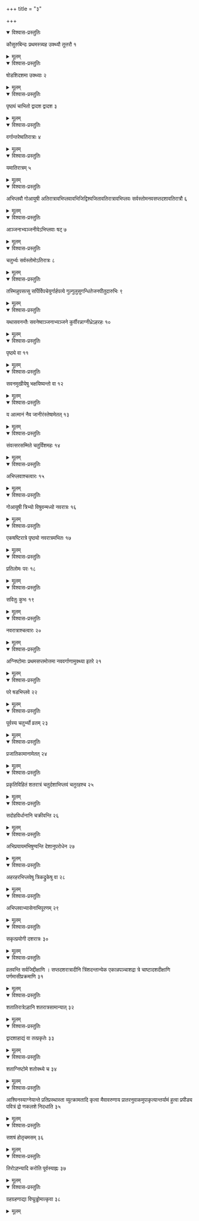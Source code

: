 +++
title = "३"

+++


<details open><summary>विश्वास-प्रस्तुतिः</summary>

कौसुरुबिन्दः प्रथमस्त्र्यह उक्थ्यौ तूत्तरौ १
</details>

<details><summary>मूलम्</summary>

कौसुरुबिन्दः प्रथमस्त्र्यह उक्थ्यौ तूत्तरौ १
</details>


<details open><summary>विश्वास-प्रस्तुतिः</summary>

षोडशिदशमा उक्थ्याः २
</details>

<details><summary>मूलम्</summary>

षोडशिदशमा उक्थ्याः २
</details>


<details open><summary>विश्वास-प्रस्तुतिः</summary>

पृष्ठ्यं चाभितो द्वादश द्वादश ३
</details>

<details><summary>मूलम्</summary>

पृष्ठ्यं चाभितो द्वादश द्वादश ३
</details>


<details open><summary>विश्वास-प्रस्तुतिः</summary>

वर्गान्तरेष्वतिरात्राः ४
</details>

<details><summary>मूलम्</summary>

वर्गान्तरेष्वतिरात्राः ४
</details>


<details open><summary>विश्वास-प्रस्तुतिः</summary>

यमातिरात्रम् ५
</details>

<details><summary>मूलम्</summary>

यमातिरात्रम् ५
</details>


<details open><summary>विश्वास-प्रस्तुतिः</summary>

अभिप्लवौ गोआयुषी अतिरात्रावभिप्लवावभिजिद्विश्वजितावतिरात्रावभिप्लवः सर्वस्तोमनवसप्तदशावतिरात्रौ ६
</details>

<details><summary>मूलम्</summary>

अभिप्लवौ गोआयुषी अतिरात्रावभिप्लवावभिजिद्विश्वजितावतिरात्रावभिप्लवः सर्वस्तोमनवसप्तदशावतिरात्रौ ६
</details>


<details open><summary>विश्वास-प्रस्तुतिः</summary>

आञ्जनाभ्यञ्जनीयेऽभिप्लवाः षट् ७
</details>

<details><summary>मूलम्</summary>

आञ्जनाभ्यञ्जनीयेऽभिप्लवाः षट् ७
</details>


<details open><summary>विश्वास-प्रस्तुतिः</summary>

चतुर्भ्यः सर्वस्तोमोऽतिरात्रः ८
</details>

<details><summary>मूलम्</summary>

चतुर्भ्यः सर्वस्तोमोऽतिरात्रः ८
</details>


<details open><summary>विश्वास-प्रस्तुतिः</summary>

तस्मिन्नुपसत्सु सर्पिर्विपचेयुर्गार्हपत्ये गुल्गुलुसुगन्धितेजनपीतुदारुभिः ९
</details>

<details><summary>मूलम्</summary>

तस्मिन्नुपसत्सु सर्पिर्विपचेयुर्गार्हपत्ये गुल्गुलुसुगन्धितेजनपीतुदारुभिः ९
</details>


<details open><summary>विश्वास-प्रस्तुतिः</summary>

यथासवनन्तैः सवनेष्वाञ्जनाभ्यञ्जने कुर्वीरन्नाग्नीध्रेऽहरहः १०
</details>

<details><summary>मूलम्</summary>

यथासवनन्तैः सवनेष्वाञ्जनाभ्यञ्जने कुर्वीरन्नाग्नीध्रेऽहरहः १०
</details>


<details open><summary>विश्वास-प्रस्तुतिः</summary>

पृष्ठ्ये वा ११
</details>

<details><summary>मूलम्</summary>

पृष्ठ्ये वा ११
</details>


<details open><summary>विश्वास-प्रस्तुतिः</summary>

सवनमुखीयेषु भक्षयिष्यन्तो वा १२
</details>

<details><summary>मूलम्</summary>

सवनमुखीयेषु भक्षयिष्यन्तो वा १२
</details>


<details open><summary>विश्वास-प्रस्तुतिः</summary>

य आत्मानं नैव जानीरंस्तेषामेतत् १३
</details>

<details><summary>मूलम्</summary>

य आत्मानं नैव जानीरंस्तेषामेतत् १३
</details>


<details open><summary>विश्वास-प्रस्तुतिः</summary>

संवत्सरसम्मिते चतुर्विंशमहः १४
</details>

<details><summary>मूलम्</summary>

संवत्सरसम्मिते चतुर्विंशमहः १४
</details>


<details open><summary>विश्वास-प्रस्तुतिः</summary>

अभिप्लवाश्चत्वारः १५
</details>

<details><summary>मूलम्</summary>

अभिप्लवाश्चत्वारः १५
</details>


<details open><summary>विश्वास-प्रस्तुतिः</summary>

गोआयुषी त्रिभ्यो विषुवन्मध्यो नवरात्रः १६
</details>

<details><summary>मूलम्</summary>

गोआयुषी त्रिभ्यो विषुवन्मध्यो नवरात्रः १६
</details>


<details open><summary>विश्वास-प्रस्तुतिः</summary>

एकषष्टिरात्रे पृष्ठ्यो नवरात्रमभितः १७
</details>

<details><summary>मूलम्</summary>

एकषष्टिरात्रे पृष्ठ्यो नवरात्रमभितः १७
</details>


<details open><summary>विश्वास-प्रस्तुतिः</summary>

प्रतिलोमः परः १८
</details>

<details><summary>मूलम्</summary>

प्रतिलोमः परः १८
</details>


<details open><summary>विश्वास-प्रस्तुतिः</summary>

सवितुः कुभः १९
</details>

<details><summary>मूलम्</summary>

सवितुः कुभः १९
</details>


<details open><summary>विश्वास-प्रस्तुतिः</summary>

नवरात्राश्चत्वारः २०
</details>

<details><summary>मूलम्</summary>

नवरात्राश्चत्वारः २०
</details>


<details open><summary>विश्वास-प्रस्तुतिः</summary>

अग्निष्टोमाः प्रथमसप्तमोत्तमा नववर्गाणामुक्थ्या इतरे २१
</details>

<details><summary>मूलम्</summary>

अग्निष्टोमाः प्रथमसप्तमोत्तमा नववर्गाणामुक्थ्या इतरे २१
</details>


<details open><summary>विश्वास-प्रस्तुतिः</summary>

परे षडभिप्लवे २२
</details>

<details><summary>मूलम्</summary>

परे षडभिप्लवे २२
</details>


<details open><summary>विश्वास-प्रस्तुतिः</summary>

पूर्वस्य चतुर्भ्यो व्रतम् २३
</details>

<details><summary>मूलम्</summary>

पूर्वस्य चतुर्भ्यो व्रतम् २३
</details>


<details open><summary>विश्वास-प्रस्तुतिः</summary>

प्रजातिकामानामेतत् २४
</details>

<details><summary>मूलम्</summary>

प्रजातिकामानामेतत् २४
</details>


<details open><summary>विश्वास-प्रस्तुतिः</summary>

प्रकृतिविहितं शतरात्रं चतुर्दशाभिप्लवं चतुरहश्च २५
</details>

<details><summary>मूलम्</summary>

प्रकृतिविहितं शतरात्रं चतुर्दशाभिप्लवं चतुरहश्च २५
</details>


<details open><summary>विश्वास-प्रस्तुतिः</summary>

सदोहविर्धानानि चक्रीवन्ति २६
</details>

<details><summary>मूलम्</summary>

सदोहविर्धानानि चक्रीवन्ति २६
</details>


<details open><summary>विश्वास-प्रस्तुतिः</summary>

अभिप्रयायमभिषुण्वन्ति देशानुपरोधेन २७
</details>

<details><summary>मूलम्</summary>

अभिप्रयायमभिषुण्वन्ति देशानुपरोधेन २७
</details>


<details open><summary>विश्वास-प्रस्तुतिः</summary>

अहरहरभिप्लवेषु त्रिकद्रुकेषु वा २८
</details>

<details><summary>मूलम्</summary>

अहरहरभिप्लवेषु त्रिकद्रुकेषु वा २८
</details>


<details open><summary>विश्वास-प्रस्तुतिः</summary>

अभिप्लवाभ्यासेनाभिपूरणम् २९
</details>

<details><summary>मूलम्</summary>

अभिप्लवाभ्यासेनाभिपूरणम् २९
</details>


<details open><summary>विश्वास-प्रस्तुतिः</summary>

सकृत्प्रयोगी दशरात्रः ३०
</details>

<details><summary>मूलम्</summary>

सकृत्प्रयोगी दशरात्रः ३०
</details>


<details open><summary>विश्वास-प्रस्तुतिः</summary>

व्रतवन्ति सर्वजिद्दीक्षाणि । सप्तदशरात्रादीनि त्रिंशदन्तान्येक एकान्नपञ्चाशद्रा त्रे चाष्टादशदीक्षाणि पर्णमासीप्रक्रमाणि ३१
</details>

<details><summary>मूलम्</summary>

व्रतवन्ति सर्वजिद्दीक्षाणि । सप्तदशरात्रादीनि त्रिंशदन्तान्येक एकान्नपञ्चाशद्रा त्रे चाष्टादशदीक्षाणि पर्णमासीप्रक्रमाणि ३१
</details>


<details open><summary>विश्वास-प्रस्तुतिः</summary>

शतातिरात्रेऽहानि शतरात्रसामान्यात् ३२
</details>

<details><summary>मूलम्</summary>

शतातिरात्रेऽहानि शतरात्रसामान्यात् ३२
</details>


<details open><summary>विश्वास-प्रस्तुतिः</summary>

द्वादशाहाद्यं वा तत्प्रकृतेः ३३
</details>

<details><summary>मूलम्</summary>

द्वादशाहाद्यं वा तत्प्रकृतेः ३३
</details>


<details open><summary>विश्वास-प्रस्तुतिः</summary>

शताग्निष्टोमे शतोक्थ्ये च ३४
</details>

<details><summary>मूलम्</summary>

शताग्निष्टोमे शतोक्थ्ये च ३४
</details>


<details open><summary>विश्वास-प्रस्तुतिः</summary>

आश्विनस्याग्नेयान्ते प्रतिप्रस्थास्ता व्युत्क्रामतादि कृत्वा मैवावरुणाय प्रातरनुवाकमुपाकृत्यान्तर्यामं हुत्वा प्रपीड्य पवित्रं द्रो णकलशे निदधाति ३५
</details>

<details><summary>मूलम्</summary>

आश्विनस्याग्नेयान्ते प्रतिप्रस्थास्ता व्युत्क्रामतादि कृत्वा मैवावरुणाय प्रातरनुवाकमुपाकृत्यान्तर्यामं हुत्वा प्रपीड्य पवित्रं द्रो णकलशे निदधाति ३५
</details>


<details open><summary>विश्वास-प्रस्तुतिः</summary>

सशषं होतृचमसम् ३६
</details>

<details><summary>मूलम्</summary>

सशषं होतृचमसम् ३६
</details>


<details open><summary>विश्वास-प्रस्तुतिः</summary>

तिरोऽह्न्यादि करोति पूर्वस्याह्नः ३७
</details>

<details><summary>मूलम्</summary>

तिरोऽह्न्यादि करोति पूर्वस्याह्नः ३७
</details>


<details open><summary>विश्वास-प्रस्तुतिः</summary>

ग्रहग्रहणाद्या विप्प्रुड्ढोमात्कृवा ३८
</details>

<details><summary>मूलम्</summary>

ग्रहग्रहणाद्या विप्प्रुड्ढोमात्कृवा ३८
</details>
